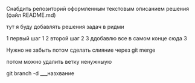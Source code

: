 Снабдить репозиторий оформленным текстовым описанием решения (файл README.md)

тут я буду добавлять решения задач в ридми

1 первый шаг
1
2 второй шаг
2
3 ддобавлю все в самом конце сюда
3


Нужно не забыть потом сделать слияние через git merge

потом можно удалить ветку ненужныую

git branch -d ___назхвание

